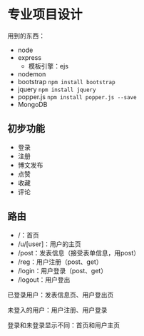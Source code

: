 # 专业项目设计 #
用到的东西：

- node
- express
	- 模板引擎：ejs
- nodemon
- bootstrap `npm install bootstrap`
- jquery `npm install jquery`
- popper.js `npm install popper.js --save`
- MongoDB

## 初步功能 ##
- 登录
- 注册
- 博文发布
- 点赞
- 收藏
- 评论

## 路由 ##
- /：首页
- /u/[user]：用户的主页
- /post：发表信息（接受表单信息，用post）
- /reg：用户注册（post、get）
- /login：用户登录（post、get）
- /logout：用户登出

已登录用户：发表信息页、用户登出页

未登入的用户：用户注册、用户登录

登录和未登录显示不同：首页和用户主页
